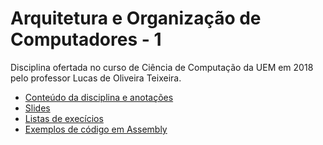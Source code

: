 # Arquitetura e Organização de Computadores - 1

Disciplina ofertada no curso de Ciência de Computação da UEM em 2018 pelo professor Lucas de Oliveira Teixeira.

* [Conteúdo da disciplina e anotações](../master/conteudo.md)
* [Slides](/Slides)
* [Listas de execícios](../Listas)
* [Exemplos de código em Assembly](../Codigos%20exemplos)
